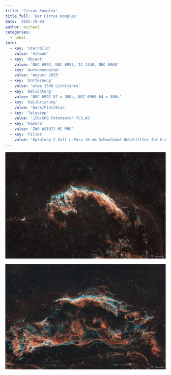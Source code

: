 ```yaml
---
title: 'Cirrus Komplex'
title_full: 'Der Cirrus Komplex'
date: '2025-10-04'
author: michael
categories:
  - nebel
info:
  - key: 'Sternbild'
    value: 'Schwan'
  - key: 'Objekt'
    value: 'NGC 6992, NGC 6995, IC 1340, NGC 6960'
  - key: 'Aufnahmedatum'
    value: 'August 2025'
  - key: 'Entfernung'
    value: 'etwa 2500 Lichtjahre' 
  - key: 'Belichtung'
    value: 'NGC 6992 57 x 300s, NGC 6960 64 x 300s'
  - key: 'Kalibrierung'
    value: 'Dark/Flat/Bias'
  - key: 'Teleskop'
    value: '150/600 Fotonewton f/3,45'
  - key: 'Kamera'
    value: 'ZWO ASI071 MC PRO'
  - key: 'Filter'
    value: 'Optolong 2 Zoll L-Para 10 nm Schmalband Nebelfilter für H-Alpha und O-III'  
---
```


![NGC6992](header.jpg 'NGC6992')

![NGC6960](NGC6960.jpg 'NGC6960')
